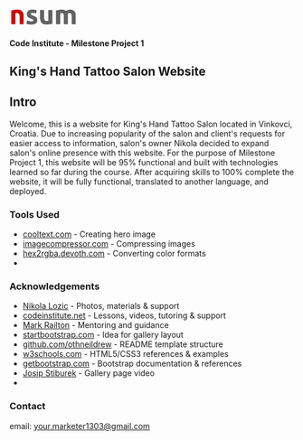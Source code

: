 ![logo](assets/images/nsum-120.png "nsum logo")
#### Code Institute - Milestone Project 1 ####
## King's Hand Tattoo Salon Website ##

## Intro ##
Welcome, this is a website for King's Hand Tattoo Salon located in Vinkovci, Croatia.
Due to increasing popularity of the salon and client's requests for easier access to information, 
salon's owner Nikola decided to expand salon's online presence with this website. For the purpose 
of Milestone Project 1, this website will be 95% functional and built with technologies learned 
so far during the course. After acquiring skills to 100% complete the website, it will be fully functional,
translated to another language, and deployed. 

### Tools Used ###
+ [cooltext.com](https://cooltext.com/) - Creating hero image
+ [imagecompressor.com](https://imagecompressor.com/) - Compressing images
+ [hex2rgba.devoth.com](http://hex2rgba.devoth.com/) - Converting color formats
+ 
### Acknowledgements ###
+ [Nikola Lozic](https://www.instagram.com/kings_hand_tattoo/?hl=en) - Photos, materials & support
+ [codeinstitute.net](https://codeinstitute.net/) - Lessons, videos, tutoring & support
+ [Mark Railton](https://markrailton.com/) - Mentoring and guidance
+ [startbootstrap.com](https://startbootstrap.com/) - Idea for gallery layout
+ [github.com/othneildrew](https://github.com/othneildrew) - README template structure
+ [w3schools.com](https://www.w3schools.com/) - HTML5/CSS3 references & examples
+ [getbootstrap.com](https://getbootstrap.com/) - Bootstrap documentation & references
+ [Josip Stiburek](https://www.instagram.com/josipstiburek/?hl=en) - Gallery page video
+ 
### Contact ###
email: your.marketer1303@gmail.com
